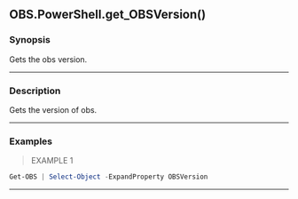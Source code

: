 OBS.PowerShell.get_OBSVersion()
-------------------------------




### Synopsis
Gets the obs version.



---


### Description

Gets the version of obs.



---


### Examples
> EXAMPLE 1

```PowerShell
Get-OBS | Select-Object -ExpandProperty OBSVersion
```


---
